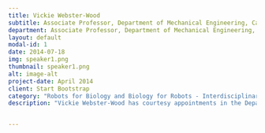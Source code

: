 ```yaml
---
title: Vickie Webster-Wood
subtitle: Associate Professor, Department of Mechanical Engineering, Carnegie Mellon University
department: Associate Professor, Department of Mechanical Engineering, Carnegie Mellon University
layout: default
modal-id: 1
date: 2014-07-18
img: speaker1.png
thumbnail: speaker1.png
alt: image-alt
project-date: April 2014
client: Start Bootstrap
category: "Robots for Biology and Biology for Robots - Interdisciplinary research at the interface of biology and robotics"
description: "Vickie Webster-Wood has courtesy appointments in the Department of Biomedical Engineering, the McGowan Institute of Regenerative Medicine, and the Robotics Institute. She is the director of the C.M.U. Biohybrid and Organic Robotics Group and has a long-term research goal to develop completely organic, biodegradable, autonomous robots. Research in the C.M.U. B.O.R.G. brings together bio-inspired robotics, tissue engineering, and computational neuroscience to study and model neuromuscular control and translate findings to the creation of renewable robotic devices. Dr. Webster-Wood completed her postdoc at Case Western Reserve University in the Tissue Fabrication and Mechanobiology Lab under the direction of Dr. Ozan Akkus. During her postdoc, Dr. Webster-Wood was supported by the T32 Training Grant in Musculoskeletal Research. She received her Ph.D. in Mechanical Engineering from the same institution as an N.S.F. Graduate Research Fellow in the Biologically Inspired Robotics Lab, during which time she was co-advised by Drs. Roger Quinn, Ozan Akkus, and Hillel Chiel. She received the NSF CAREER Award in 2021 and leads the SSymBioTIC MURI on Integrated Biohybrid Actuators team. She is also a co-PI of the N.S.F. NeuroNex Network on Communication, Coordination, and Control in Neuromechanical Systems (C3NS), and has received additional funding from the NSF Foundational Research in Robotics Program, a PITA grant from the Commonwealth of Pennsylvania, Department of Community and Economic Development, as well as funding from the PA Manufacturing Initiative, and the Manufacturing Futures Initiative."


---
```

